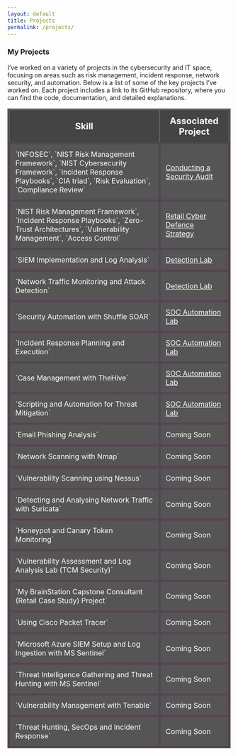 ```yaml
---
layout: default
title: Projects
permalink: /projects/
---
```



### My Projects

I’ve worked on a variety of projects in the cybersecurity and IT space, focusing on areas such as risk management, incident response, network security, and automation. Below is a list of some of the key projects I’ve worked on. Each project includes a link to its GitHub repository, where you can find the code, documentation, and detailed explanations.









<table style="width:100%; background-color:#333; color:#fff; border-collapse:collapse; border:1px solid #555;">
  <thead>
    <tr style="background-color:#444;">
      <th style="font-size: 20px; padding:12px; border:3px solid #565;">Skill</th>
      <th style="font-size: 20px; padding:12px; border:3px solid #565;">Associated Project</th>
    </tr>
  </thead>
  <tbody>
    <tr style="background-color:#555;">
      <td style="padding:12px; border:5px solid #545;">
        `INFOSEC`, `NIST Risk Management Framework`, `NIST Cybersecurity Framework`,  
        `Incident Response Playbooks`, `CIA triad`, `Risk Evaluation`, `Compliance Review`
      </td>
      <td style="padding:12px; border:5px solid #545;">
        <a href="https://github.com/JKopal101/Conducting-a-Security-Audit" style="color:white;">
          Conducting a Security Audit
        </a>
      </td>
    </tr>
    <tr style="background-color:#555;">
      <td style="padding:12px; border:5px solid #545;">
        `NIST Risk Management Framework`, `Incident Response Playbooks`,  
        `Zero-Trust Architectures`, `Vulnerability Management`, `Access Control`
      </td>
      <td style="padding:12px; border:5px solid #545;">
        <a href="https://github.com/JKopal101/Retail-Cyber-Defence-Strategy" style="color:white;">
          Retail Cyber Defence Strategy
        </a>
      </td>
    </tr>
    <tr style="background-color:#555;">
      <td style="padding:12px; border:5px solid #545;">`SIEM Implementation and Log Analysis`</td>
      <td style="padding:12px; border:5px solid #545;">
        <a href="https://github.com/JKopal101/Detection-Lab" style="color:white;">Detection Lab</a>
      </td>
    </tr>
    <tr style="background-color:#555;">
      <td style="padding:12px; border:5px solid #545;">`Network Traffic Monitoring and Attack Detection`</td>
      <td style="padding:12px; border:5px solid #545;">
        <a href="https://github.com/JKopal101/Detection-Lab" style="color:white;">Detection Lab</a>
      </td>
    </tr>
    <tr style="background-color:#555;">
      <td style="padding:12px; border:5px solid #545;">`Security Automation with Shuffle SOAR`</td>
      <td style="padding:12px; border:5px solid #545;">
        <a href="https://github.com/JKopal101/SOC-Automation-Lab" style="color:white;">SOC Automation Lab</a>
      </td>
    </tr>
    <tr style="background-color:#555;">
      <td style="padding:12px; border:5px solid #545;">`Incident Response Planning and Execution`</td>
      <td style="padding:12px; border:5px solid #545;">
        <a href="https://github.com/JKopal101/SOC-Automation-Lab" style="color:white;">SOC Automation Lab</a>
      </td>
    </tr>
    <tr style="background-color:#555;">
      <td style="padding:12px; border:5px solid #545;">`Case Management with TheHive`</td>
      <td style="padding:12px; border:5px solid #545;">
        <a href="https://github.com/JKopal101/SOC-Automation-Lab" style="color:white;">SOC Automation Lab</a>
      </td>
    </tr>
    <tr style="background-color:#555;">
      <td style="padding:12px; border:5px solid #545;">`Scripting and Automation for Threat Mitigation`</td>
      <td style="padding:12px; border:5px solid #545;">
        <a href="https://github.com/JKopal101/SOC-Automation-Lab" style="color:white;">SOC Automation Lab</a>
      </td>
    </tr>
    <tr style="background-color:#555;">
      <td style="padding:12px; border:5px solid #545;">`Email Phishing Analysis`</td>
      <td style="padding:12px; border:5px solid #545;">Coming Soon</td>
    </tr>
    <tr style="background-color:#555;">
      <td style="padding:12px; border:5px solid #545;">`Network Scanning with Nmap`</td>
      <td style="padding:12px; border:5px solid #545;">Coming Soon</td>
    </tr>
    <tr style="background-color:#555;">
      <td style="padding:12px; border:5px solid #545;">`Vulnerability Scanning using Nessus`</td>
      <td style="padding:12px; border:5px solid #545;">Coming Soon</td>
    </tr>
    <tr style="background-color:#555;">
      <td style="padding:12px; border:5px solid #545;">`Detecting and Analysing Network Traffic with Suricata`</td>
      <td style="padding:12px; border:5px solid #545;">Coming Soon</td>
    </tr>
    <tr style="background-color:#555;">
      <td style="padding:12px; border:5px solid #545;">`Honeypot and Canary Token Monitoring`</td>
      <td style="padding:12px; border:5px solid #545;">Coming Soon</td>
    </tr>
    <tr style="background-color:#555;">
      <td style="padding:12px; border:5px solid #545;">`Vulnerability Assessment and Log Analysis Lab (TCM Security)`</td>
      <td style="padding:12px; border:5px solid #545;">Coming Soon</td>
    </tr>
    <tr style="background-color:#555;">
      <td style="padding:12px; border:5px solid #545;">`My BrainStation Capstone Consultant (Retail Case Study) Project`</td>
      <td style="padding:12px; border:5px solid #545;">Coming Soon</td>
    </tr>
    <tr style="background-color:#555;">
      <td style="padding:12px; border:5px solid #545;">`Using Cisco Packet Tracer`</td>
      <td style="padding:12px; border:5px solid #545;">Coming Soon</td>
    </tr>
    <tr style="background-color:#555;">
      <td style="padding:12px; border:5px solid #545;">`Microsoft Azure SIEM Setup and Log Ingestion with MS Sentinel`</td>
      <td style="padding:12px; border:5px solid #545;">Coming Soon</td>
    </tr>
    <tr style="background-color:#555;">
      <td style="padding:12px; border:5px solid #545;">`Threat Intelligence Gathering and Threat Hunting with MS Sentinel`</td>
      <td style="padding:12px; border:5px solid #545;">Coming Soon</td>
    </tr>
    <tr style="background-color:#555;">
      <td style="padding:12px; border:5px solid #545;">`Vulnerability Management with Tenable`</td>
      <td style="padding:12px; border:5px solid #545;">Coming Soon</td>
    </tr>
    <tr style="background-color:#555;">
      <td style="padding:12px; border:5px solid #545;">`Threat Hunting, SecOps and Incident Response`</td>
      <td style="padding:12px; border:5px solid #545;">Coming Soon</td>
    </tr>
  </tbody>
</table>



















